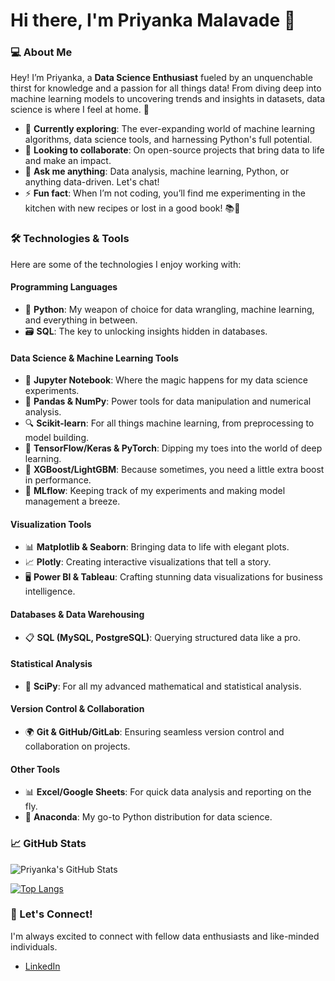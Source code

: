 # Hi there, I'm Priyanka Malavade 👋

### 💻 About Me
Hey! I’m Priyanka, a **Data Science Enthusiast** fueled by an unquenchable thirst for knowledge and a passion for all things data! From diving deep into machine learning models to uncovering trends and insights in datasets, data science is where I feel at home. 🚀

- 🌱 **Currently exploring**: The ever-expanding world of machine learning algorithms, data science tools, and harnessing Python's full potential.
- 🤝 **Looking to collaborate**: On open-source projects that bring data to life and make an impact.
- 💬 **Ask me anything**: Data analysis, machine learning, Python, or anything data-driven. Let's chat!
- ⚡ **Fun fact**: When I’m not coding, you’ll find me experimenting in the kitchen with new recipes or lost in a good book! 📚🍴

### 🛠️ Technologies & Tools
Here are some of the technologies I enjoy working with:

#### **Programming Languages**
- 🐍 **Python**: My weapon of choice for data wrangling, machine learning, and everything in between.
- 🗃️ **SQL**: The key to unlocking insights hidden in databases.

#### **Data Science & Machine Learning Tools**
- 📒 **Jupyter Notebook**: Where the magic happens for my data science experiments.
- 🧹 **Pandas & NumPy**: Power tools for data manipulation and numerical analysis.
- 🔍 **Scikit-learn**: For all things machine learning, from preprocessing to model building.
- 🌟 **TensorFlow/Keras & PyTorch**: Dipping my toes into the world of deep learning.
- 🚀 **XGBoost/LightGBM**: Because sometimes, you need a little extra boost in performance.
- 🧪 **MLflow**: Keeping track of my experiments and making model management a breeze.

#### **Visualization Tools**
- 📊 **Matplotlib & Seaborn**: Bringing data to life with elegant plots.
- 📈 **Plotly**: Creating interactive visualizations that tell a story.
- 🖥️ **Power BI & Tableau**: Crafting stunning data visualizations for business intelligence.

#### **Databases & Data Warehousing**
- 📋 **SQL (MySQL, PostgreSQL)**: Querying structured data like a pro.

#### **Statistical Analysis**
- 📐 **SciPy**: For all my advanced mathematical and statistical analysis.

#### **Version Control & Collaboration**
- 🌍 **Git & GitHub/GitLab**: Ensuring seamless version control and collaboration on projects.

#### **Other Tools**
- 📊 **Excel/Google Sheets**: For quick data analysis and reporting on the fly.
- 🐍 **Anaconda**: My go-to Python distribution for data science.

### 📈 GitHub Stats
![Priyanka's GitHub Stats](https://github-readme-stats.vercel.app/api?username=priyanka7411&show_icons=true&theme=radical)

[![Top Langs](https://github-readme-stats.vercel.app/api/top-langs/?username=priyanka7411&layout=compact)](https://github.com/priyanka7411/github-readme-stats)

### 🤝 Let's Connect!
I'm always excited to connect with fellow data enthusiasts and like-minded individuals.  
- [LinkedIn](https://www.linkedin.com/in/priyanka-malavade-b34677298/)
